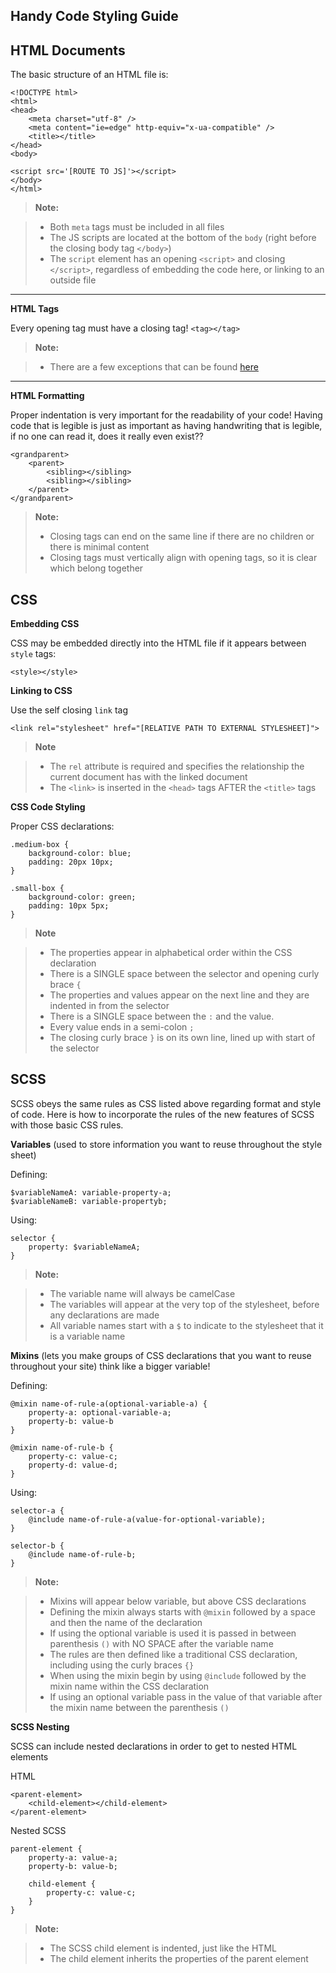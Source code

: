 Handy Code Styling Guide
-------------------------------------------------------


HTML Documents
-------------------------

The basic structure of an HTML file is:

    <!DOCTYPE html>
    <html>
    <head>
        <meta charset="utf-8" />
        <meta content="ie=edge" http-equiv="x-ua-compatible" />
        <title></title>
    </head>
    <body>

    <script src='[ROUTE TO JS]'></script>
    </body>
    </html>

> **Note:**

> - Both `meta` tags must be included in all files
> - The JS scripts are located at the bottom of the `body` (right before the closing body tag `</body>`)
> - The `script` element has an opening `<script>` and closing `</script>`, regardless of embedding the code here, or linking to an outside file


----------

**HTML Tags**

Every opening tag must have a closing tag!
	`<tag></tag>`

>**Note:**

> - There are a few exceptions that can be found [here](https://developer.mozilla.org/en-US/docs/Glossary/Empty_element)

----------

**HTML Formatting**

Proper indentation is very important for the readability of your code! Having code that is legible is just as important as having handwriting that is legible, if no one can read it, does it really even exist??

    <grandparent>
    	<parent>
    		<sibling></sibling>
    		<sibling></sibling>
    	</parent>
    </grandparent>

>**Note:**
>
>- Closing tags can end on the same line if there are no children or there is minimal content
>- Closing tags must vertically align with opening tags, so it is clear which belong together

CSS
------

**Embedding CSS**

CSS may be embedded directly into the HTML file if it appears between `style` tags:

`<style></style>`

**Linking to CSS**

Use the self closing `link` tag

`<link rel="stylesheet" href="[RELATIVE PATH TO EXTERNAL STYLESHEET]">`

>**Note**

>- The `rel` attribute is required and specifies the relationship the current document has with the linked document
>- The `<link>` is inserted in the `<head>` tags AFTER the `<title>` tags


**CSS Code Styling**

Proper CSS declarations:

    .medium-box {
    	background-color: blue;
    	padding: 20px 10px;
    }

    .small-box {
    	background-color: green;
    	padding: 10px 5px;
    }

   >**Note**

>- The properties appear in alphabetical order within the CSS declaration
>- There is a SINGLE space between the selector and opening curly brace `{`
>- The properties and values appear on the next line and they are indented in from the selector
>- There is a SINGLE space between the `:` and the value.
>- Every value ends in a semi-colon `;`
>- The closing curly brace `}` is on its own line, lined up with start of the selector


SCSS
-------

SCSS obeys the same rules as CSS listed above regarding format and style of code. Here is how to incorporate the rules of the new features of SCSS with those basic CSS rules.

**Variables** (used to store information you want to reuse throughout the style sheet)

Defining:

    $variableNameA: variable-property-a;
    $variableNameB: variable-propertyb;

Using:

    selector {
    	property: $variableNameA;
    }

>**Note:**

>- The variable name will always be camelCase
>- The variables will appear at the very top of the stylesheet, before any declarations are made
>- All variable names start with a `$` to indicate to the stylesheet that it is a variable name

**Mixins** (lets you make groups of CSS declarations that you want to reuse throughout your site) think like a bigger variable!

Defining:

    @mixin name-of-rule-a(optional-variable-a) {
    	property-a: optional-variable-a;
    	property-b: value-b
    }

    @mixin name-of-rule-b {
    	property-c: value-c;
    	property-d: value-d;
    }

Using:

    selector-a {
    	@include name-of-rule-a(value-for-optional-variable);
    }

    selector-b {
    	@include name-of-rule-b;
    }

>**Note:**

>- Mixins will appear below variable, but above CSS declarations
>- Defining the mixin always starts with `@mixin` followed by a space and then the name of the declaration
>- If using the optional variable is used it is passed in between parenthesis `()` with NO SPACE after the variable name
>- The rules are then defined like a traditional CSS declaration, including using the curly braces `{}`
>- When using the mixin begin by using `@include` followed by the mixin name within the CSS declaration
>- If using an optional variable pass in the value of that variable after the mixin name between the parenthesis `()`

**SCSS Nesting**

SCSS can include nested declarations in order to get to nested HTML elements

HTML

    <parent-element>
    	<child-element></child-element>
    </parent-element>


Nested SCSS

    parent-element {
    	property-a: value-a;
    	property-b: value-b;

    	child-element {
    		property-c: value-c;
    	}
    }

>**Note:**

>- The SCSS child element is indented, just like the HTML
>- The child element inherits the properties of the parent element
